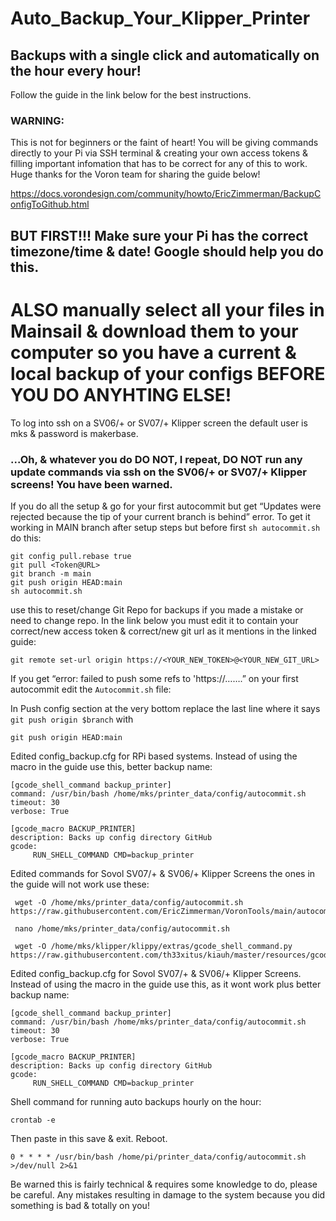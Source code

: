 # Auto_Backup_Your_Klipper_Printer
## Backups with a single click and automatically on the hour every hour!


Follow the guide in the link below for the best instructions. 

### WARNING: 
This is not for beginners or the faint of heart! You will be giving commands directly to your Pi via SSH terminal & creating your own access tokens & filling important infomation that has to be correct for any of this to work.  
Huge thanks for the Voron team for sharing the guide below!

https://docs.vorondesign.com/community/howto/EricZimmerman/BackupConfigToGithub.html

## BUT FIRST!!! Make sure your Pi has the correct timezone/time & date! Google should help you do this.
# ALSO manually select all your files in Mainsail & download them to your computer so you have a current & local backup of your configs BEFORE YOU DO ANYHTING ELSE!

To log into ssh on a SV06/+ or SV07/+ Klipper screen the default user is mks & password is makerbase. 

### ...Oh, & whatever you do DO NOT, I repeat, DO NOT run any update commands via ssh on the SV06/+ or SV07/+ Klipper screens! You have been warned. 

If you do all the setup & go for your first autocommit but get “Updates were rejected because the tip of your current branch is behind” error. 
To get it working in MAIN branch after setup steps but before first `sh autocommit.sh` do this:

```
git config pull.rebase true
git pull <Token@URL>
git branch -m main
git push origin HEAD:main
sh autocommit.sh
```

use this to reset/change Git Repo for backups if you made a mistake or need to change repo. In the link below you must edit it to contain your correct/new access token & correct/new git url as it mentions in the linked guide:
```
git remote set-url origin https://<YOUR_NEW_TOKEN>@<YOUR_NEW_GIT_URL>
```


If you get “error: failed to push some refs to 'https://…….” on your first autocommit edit the `Autocommit.sh` file:

In Push config section at the very bottom replace the last line where it says `git push origin $branch` with 
```
git push origin HEAD:main
```



Edited config_backup.cfg for RPi based systems. Instead of using the macro in the guide use this, better backup name:
```
[gcode_shell_command backup_printer]
command: /usr/bin/bash /home/mks/printer_data/config/autocommit.sh
timeout: 30
verbose: True

[gcode_macro BACKUP_PRINTER]
description: Backs up config directory GitHub
gcode:
     RUN_SHELL_COMMAND CMD=backup_printer
```


Edited commands for Sovol SV07/+ & SV06/+ Klipper Screens the ones in the guide will not work use these:
```
 wget -O /home/mks/printer_data/config/autocommit.sh https://raw.githubusercontent.com/EricZimmerman/VoronTools/main/autocommit.sh
```
```
 nano /home/mks/printer_data/config/autocommit.sh
```
```
 wget -O /home/mks/klipper/klippy/extras/gcode_shell_command.py https://raw.githubusercontent.com/th33xitus/kiauh/master/resources/gcode_shell_command.py
```


Edited config_backup.cfg for Sovol SV07/+ & SV06/+ Klipper Screens. Instead of using the macro in the guide use this, as it wont work plus better backup name:
```
[gcode_shell_command backup_printer]
command: /usr/bin/bash /home/mks/printer_data/config/autocommit.sh
timeout: 30
verbose: True

[gcode_macro BACKUP_PRINTER]
description: Backs up config directory GitHub
gcode:
     RUN_SHELL_COMMAND CMD=backup_printer
```




Shell command for running auto backups hourly on the hour:
```
crontab -e
```
Then paste in this save & exit. Reboot.
```
0 * * * * /usr/bin/bash /home/pi/printer_data/config/autocommit.sh >/dev/null 2>&1
```

Be warned this is fairly technical & requires some knowledge to do, please be careful. Any mistakes resulting in damage to the system because you did something is bad & totally on you!


